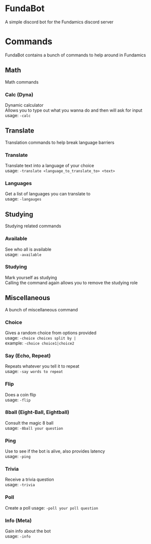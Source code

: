 # FundaBot
A simple discord bot for the Fundamics discord server

# Commands  
FundaBot contains a bunch of commands to help around in Fundamics

## Math
Math commands

### Calc (Dyna)
Dynamic calculator  
Allows you to type out what you wanna do and then will ask for input  
usage: `-calc`

## Translate
Translation commands to help break language barriers

### Translate
Translate text into a language of your choice  
usage: `-translate <language_to_translate_to> <text>`

### Languages
Get a list of languages you can translate to  
usage: `-langauges`

## Studying
Studying related commands

### Available
See who all is available  
usage: `-available`

### Studying
Mark yourself as studying  
Calling the command again allows you to remove the studying role
## Miscellaneous
A bunch of miscellaneous command
### Choice  
Gives a random choice from options provided  
usage: `-choice choices split by |`  
example: `-choice choice1|choice2`

### Say (Echo, Repeat)
Repeats whatever you tell it to repeat  
usage: `-say words to repeat`

### Flip
Does a coin flip  
usage: `-flip`

### 8ball (Eight-Ball, Eightball)
Consult the magic 8 ball  
usage: `-8ball your question`

### Ping
Use to see if the bot is alive, also provides latency  
usage: `-ping`

### Trivia
Receive a trivia question  
usage: `-trivia`

### Poll
Create a poll
usage: `-poll your poll question`  

### Info (Meta)
Gain info about the bot  
usage: `-info`